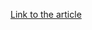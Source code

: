 [Link to the article](https://zscaler.com/blogs/security-research/threatlabz-analysis-log4shell-cve-2021-44228-exploit-attempts)
